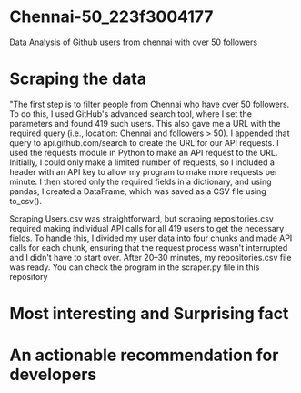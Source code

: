 # Chennai-50_223f3004177
Data Analysis of Github users from chennai with over 50 followers
# Scraping the data
"The first step is to filter people from Chennai who have over 50 followers. To do this, I used GitHub's advanced search tool, where I set the parameters and found 419 such users. This also gave me a URL with the required query (i.e., location: Chennai and followers > 50). I appended that query to api.github.com/search to create the URL for our API requests. I used the requests module in Python to make an API request to the URL. Initially, I could only make a limited number of requests, so I included a header with an API key to allow my program to make more requests per minute. I then stored only the required fields in a dictionary, and using pandas, I created a DataFrame, which was saved as a CSV file using to_csv().

Scraping Users.csv was straightforward, but scraping repositories.csv required making individual API calls for all 419 users to get the necessary fields. To handle this, I divided my user data into four chunks and made API calls for each chunk, ensuring that the request process wasn't interrupted and I didn't have to start over. After 20–30 minutes, my repositories.csv file was ready. You can check the program in the scraper.py file in this repository
# Most interesting and Surprising fact
# An actionable recommendation for developers 
